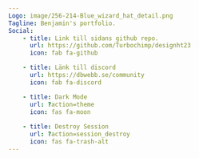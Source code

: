 ```yaml
---
Logo: image/256-214-Blue_wizard_hat_detail.png
Tagline: Benjamin's portfolio.
Social:
    - title: Link till sidans github repo.
      url: https://github.com/Turbochimp/designht23
      icon: fab fa-github

    - title: Länk till discord
      url: https://dbwebb.se/community
      icon: fab fa-discord

    - title: Dark Mode
      url: ?action=theme
      icon: fas fa-moon
    
    - title: Destroy Session
      url: ?action=session_destroy
      icon: fas fa-trash-alt
---
```

